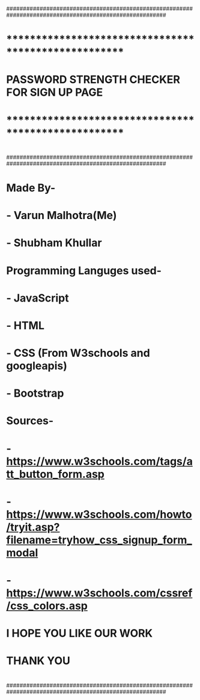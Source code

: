 
########################################################################################################
#											          #
#											          #
#			****************************************************			          #
#			PASSWORD STRENGTH CHECKER FOR SIGN UP PAGE			          #
#			****************************************************			          #
#											          #
#											          #
########################################################################################################
#											          #
#	Made By-										          #
#											          #
#		- Varun Malhotra(Me)								          #
#		- Shubham Khullar								          #
#											          #
#	Programming Languges used-					          			          #
#											          #
#		- JavaScript									          #
#		- HTML									          #
#		- CSS (From W3schools and googleapis)						          #
#		- Bootstrap									          #
#											          #
#	Sources-										          #
#											          #
#		- https://www.w3schools.com/tags/att_button_form.asp				                          #
#		- https://www.w3schools.com/howto/tryit.asp?filename=tryhow_css_signup_form_modal	                          #
#		- https://www.w3schools.com/cssref/css_colors.asp        				          	          #
#											          #
#											          #
#											          #
#				I HOPE YOU LIKE OUR WORK				          #
#					THANK YOU				       	          #
#											          #
#											          #
#											          #
#											          #
########################################################################################################				